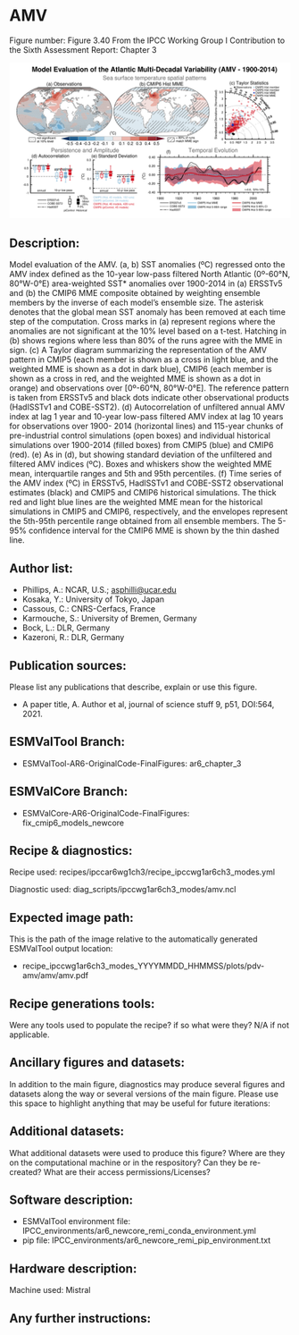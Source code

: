 
AMV
===

Figure number: Figure 3.40
From the IPCC Working Group I Contribution to the Sixth Assessment Report: Chapter 3

![Figure 3.40](../images/ar6_wg1_chap3_figure3_40_amv.png?raw=true)


Description:
------------
Model evaluation of the AMV. (a, b) SST anomalies (ºC) regressed onto the AMV 
index defined as the 10-year low-pass filtered North Atlantic (0º-60°N, 
80°W-0°E) area-weighted SST* anomalies over 1900-2014 in (a) ERSSTv5 and (b) 
the CMIP6 MME composite obtained by weighting ensemble members by the inverse of 
each model’s ensemble size. The asterisk denotes that the global mean SST 
anomaly has been removed at each time step of the computation. Cross marks in 
(a) represent regions where the anomalies are not significant at the 10% level 
based on a t-test. Hatching in (b) shows regions where less than 80% of the runs 
agree with the MME in sign. (c) A Taylor diagram summarizing the representation 
of the AMV pattern in CMIP5 (each member is shown as a cross in light blue, and 
the weighted MME is shown as a dot in dark blue), CMIP6 (each member is shown as 
a cross in red, and the weighted MME is shown as a dot in orange) and 
observations over [0º-60°N, 80°W-0°E]. The reference pattern is taken from 
ERSSTv5 and black dots indicate other observational products (HadISSTv1 and 
COBE-SST2). (d) Autocorrelation of unfiltered annual AMV index at lag 1 year and 
10-year low-pass filtered AMV index at lag 10 years for observations over 1900-
2014 (horizontal lines) and 115-year chunks of pre-industrial control 
simulations (open boxes) and individual historical simulations over 1900-2014 
(filled boxes) from CMIP5 (blue) and CMIP6 (red). (e) As in (d), but showing 
standard deviation of the unfiltered and filtered AMV indices (ºC). Boxes and 
whiskers show the weighted MME mean, interquartile ranges and 5th and 95th 
percentiles. (f) Time series of the AMV index (ºC) in ERSSTv5, HadISSTv1 and 
COBE-SST2 observational estimates (black) and CMIP5 and CMIP6 historical 
simulations. The thick red and light blue lines are the weighted MME mean for 
the historical simulations in CMIP5 and CMIP6, respectively, and the envelopes 
represent the 5th-95th percentile range obtained from all ensemble members. The 
5-95% confidence interval for the CMIP6 MME is shown by the thin dashed line. 


Author list:
------------
- Phillips, A.: NCAR, U.S.; asphilli@ucar.edu
- Kosaka, Y.: University of Tokyo, Japan
- Cassous, C.: CNRS-Cerfacs, France
- Karmouche, S.: University of Bremen, Germany
- Bock, L.: DLR, Germany
- Kazeroni, R.: DLR, Germany


Publication sources:
--------------------
Please list any publications that describe, explain or use this figure. 
- A paper title, A. Author et al, journal of science stuff 9, p51, DOI:564, 2021. 


ESMValTool Branch:
------------------
- ESMValTool-AR6-OriginalCode-FinalFigures: ar6_chapter_3


ESMValCore Branch:
------------------
- ESMValCore-AR6-OriginalCode-FinalFigures: fix_cmip6_models_newcore


Recipe & diagnostics:
---------------------
Recipe used: recipes/ipccar6wg1ch3/recipe_ipccwg1ar6ch3_modes.yml

Diagnostic used: diag_scripts/ipccwg1ar6ch3_modes/amv.ncl


Expected image path:
--------------------
This is the path of the image relative to the automatically generated ESMValTool output location:
- recipe_ipccwg1ar6ch3_modes_YYYYMMDD_HHMMSS/plots/pdv-amv/amv/amv.pdf


Recipe generations tools: 
-------------------------
Were any tools used to populate the recipe? if so what were they? N/A if not applicable. 


Ancillary figures and datasets:
-------------------------------
In addition to the main figure, diagnostics may produce several figures and datasets along the way or several versions of the main figure. Please use this space to highlight anything that may be useful for future iterations:


Additional datasets:
--------------------
What additional datasets were used to produce this figure?
Where are they on the computational machine or in the respository?
Can they be re-created?
What are their access permissions/Licenses?


Software description:
---------------------
- ESMValTool environment file: IPCC_environments/ar6_newcore_remi_conda_environment.yml
- pip file: IPCC_environments/ar6_newcore_remi_pip_environment.txt


Hardware description:
---------------------
Machine used: Mistral


Any further instructions: 
-------------------------

